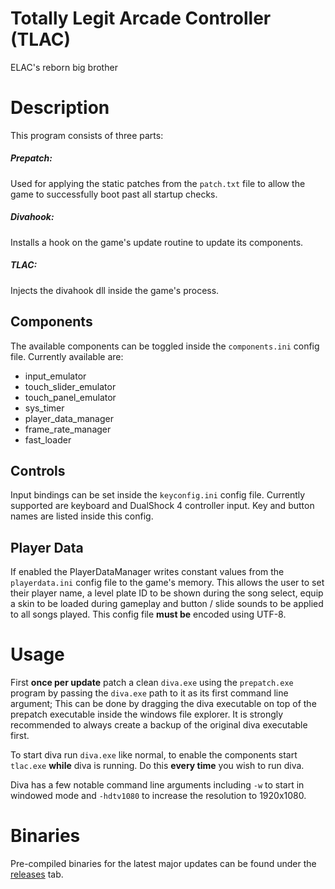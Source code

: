 # Totally Legit Arcade Controller (TLAC)
ELAC's reborn big brother

# Description
This program consists of three parts:
##### Prepatch:
Used for applying the static patches from the `patch.txt` file to allow the game to successfully boot past all startup checks.
##### Divahook:
Installs a hook on the game's update routine to update its components.
##### TLAC:
Injects the divahook dll inside the game's process.

## Components
The available components can be toggled inside the `components.ini` config file. Currently available are:
* input_emulator
* touch_slider_emulator
* touch_panel_emulator
* sys_timer
* player_data_manager
* frame_rate_manager
* fast_loader

## Controls
Input bindings can be set inside the `keyconfig.ini` config file. Currently supported are keyboard and DualShock 4 controller input.
Key and button names are listed inside this config.

## Player Data
If enabled the PlayerDataManager writes constant values from the `playerdata.ini` config file to the game's memory.
This allows the user to set their player name, a level plate ID to be shown during the song select, equip a skin to be loaded during gameplay and button / slide sounds to be applied to all songs played.
This config file **must be** encoded using UTF-8.

# Usage
First **once per update** patch a clean `diva.exe` using the `prepatch.exe` program by passing the `diva.exe` path to it as its first command line argument; This can be done by dragging the diva executable on top of the prepatch executable inside the windows file explorer. It is strongly recommended to always create a backup of the original diva executable first.

To start diva run `diva.exe` like normal, to enable the components start `tlac.exe` **while** diva is running.
Do this **every time** you wish to run diva.

Diva has a few notable command line arguments including `-w` to start in windowed mode and `-hdtv1080` to increase the resolution to 1920x1080.

# Binaries
Pre-compiled binaries for the latest major updates can be found under the [releases](https://github.com/samyuu/TotallyLegitArcadeController/releases) tab.
